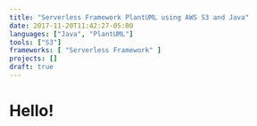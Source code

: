```yaml
---
title: "Serverless Framework PlantUML using AWS S3 and Java"
date: 2017-11-20T11:42:27-05:00
languages: ["Java", "PlantUML"]
tools: ["S3"]
frameworks: [ "Serverless Framework" ]
projects: []
draft: true
---
```

# Hello!
